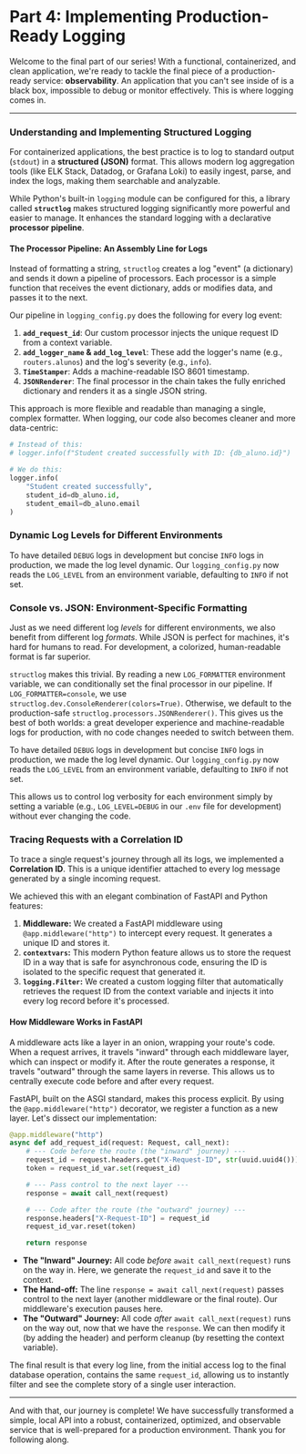 # Part 4: Implementing Production-Ready Logging

Welcome to the final part of our series! With a functional, containerized, and clean application, we're ready to tackle the final piece of a production-ready service: **observability**. An application that you can't see inside of is a black box, impossible to debug or monitor effectively. This is where logging comes in.

---

### Understanding and Implementing Structured Logging

For containerized applications, the best practice is to log to standard output (`stdout`) in a **structured (JSON)** format. This allows modern log aggregation tools (like ELK Stack, Datadog, or Grafana Loki) to easily ingest, parse, and index the logs, making them searchable and analyzable.

While Python's built-in `logging` module can be configured for this, a library called **`structlog`** makes structured logging significantly more powerful and easier to manage. It enhances the standard logging with a declarative **processor pipeline**.

#### The Processor Pipeline: An Assembly Line for Logs

Instead of formatting a string, `structlog` creates a log "event" (a dictionary) and sends it down a pipeline of processors. Each processor is a simple function that receives the event dictionary, adds or modifies data, and passes it to the next.

Our pipeline in `logging_config.py` does the following for every log event:
1.  **`add_request_id`**: Our custom processor injects the unique request ID from a context variable.
2.  **`add_logger_name` & `add_log_level`**: These add the logger's name (e.g., `routers.alunos`) and the log's severity (e.g., `info`).
3.  **`TimeStamper`**: Adds a machine-readable ISO 8601 timestamp.
4.  **`JSONRenderer`**: The final processor in the chain takes the fully enriched dictionary and renders it as a single JSON string.

This approach is more flexible and readable than managing a single, complex formatter. When logging, our code also becomes cleaner and more data-centric:

```python
# Instead of this:
# logger.info(f"Student created successfully with ID: {db_aluno.id}")

# We do this:
logger.info(
    "Student created successfully", 
    student_id=db_aluno.id, 
    student_email=db_aluno.email
)
```

### Dynamic Log Levels for Different Environments

To have detailed `DEBUG` logs in development but concise `INFO` logs in production, we made the log level dynamic. Our `logging_config.py` now reads the `LOG_LEVEL` from an environment variable, defaulting to `INFO` if not set.

### Console vs. JSON: Environment-Specific Formatting

Just as we need different log *levels* for different environments, we also benefit from different log *formats*. While JSON is perfect for machines, it's hard for humans to read. For development, a colorized, human-readable format is far superior.

`structlog` makes this trivial. By reading a new `LOG_FORMATTER` environment variable, we can conditionally set the final processor in our pipeline. If `LOG_FORMATTER=console`, we use `structlog.dev.ConsoleRenderer(colors=True)`. Otherwise, we default to the production-safe `structlog.processors.JSONRenderer()`. This gives us the best of both worlds: a great developer experience and machine-readable logs for production, with no code changes needed to switch between them.

To have detailed `DEBUG` logs in development but concise `INFO` logs in production, we made the log level dynamic. Our `logging_config.py` now reads the `LOG_LEVEL` from an environment variable, defaulting to `INFO` if not set.

This allows us to control log verbosity for each environment simply by setting a variable (e.g., `LOG_LEVEL=DEBUG` in our `.env` file for development) without ever changing the code.

### Tracing Requests with a Correlation ID

To trace a single request's journey through all its logs, we implemented a **Correlation ID**. This is a unique identifier attached to every log message generated by a single incoming request.

We achieved this with an elegant combination of FastAPI and Python features:
1.  **Middleware:** We created a FastAPI middleware using `@app.middleware("http")` to intercept every request. It generates a unique ID and stores it.
2.  **`contextvars`:** This modern Python feature allows us to store the request ID in a way that is safe for asynchronous code, ensuring the ID is isolated to the specific request that generated it.
3.  **`logging.Filter`:** We created a custom logging filter that automatically retrieves the request ID from the context variable and injects it into every log record before it's processed.

#### How Middleware Works in FastAPI

A middleware acts like a layer in an onion, wrapping your route's code. When a request arrives, it travels "inward" through each middleware layer, which can inspect or modify it. After the route generates a response, it travels "outward" through the same layers in reverse. This allows us to centrally execute code before and after every request.

FastAPI, built on the ASGI standard, makes this process explicit. By using the `@app.middleware("http")` decorator, we register a function as a new layer. Let's dissect our implementation:

```python
@app.middleware("http")
async def add_request_id(request: Request, call_next):
    # --- Code before the route (the "inward" journey) ---
    request_id = request.headers.get("X-Request-ID", str(uuid.uuid4()))
    token = request_id_var.set(request_id)

    # --- Pass control to the next layer ---
    response = await call_next(request)

    # --- Code after the route (the "outward" journey) ---
    response.headers["X-Request-ID"] = request_id
    request_id_var.reset(token)

    return response
```

-   **The "Inward" Journey:** All code *before* `await call_next(request)` runs on the way in. Here, we generate the `request_id` and save it to the context.
-   **The Hand-off:** The line `response = await call_next(request)` passes control to the next layer (another middleware or the final route). Our middleware's execution pauses here.
-   **The "Outward" Journey:** All code *after* `await call_next(request)` runs on the way out, now that we have the `response`. We can then modify it (by adding the header) and perform cleanup (by resetting the context variable).

The final result is that every log line, from the initial access log to the final database operation, contains the same `request_id`, allowing us to instantly filter and see the complete story of a single user interaction.

---

And with that, our journey is complete! We have successfully transformed a simple, local API into a robust, containerized, optimized, and observable service that is well-prepared for a production environment. Thank you for following along.
